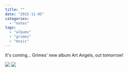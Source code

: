 ```yaml
---
title: ""
date: "2015-11-05"
categories: 
  - "notes"
tags: 
  - "albums"
  - "grimes"
  - "music"
---
```


It's coming... Grimes' new album Art Angels, out tomorrow!

[![](images/Grimes-art-angels.jpeg)](images/Grimes-art-angels.jpeg)
[![](images/Grimes-art-angels.jpeg)](images/Grimes-art-angels.jpeg)

